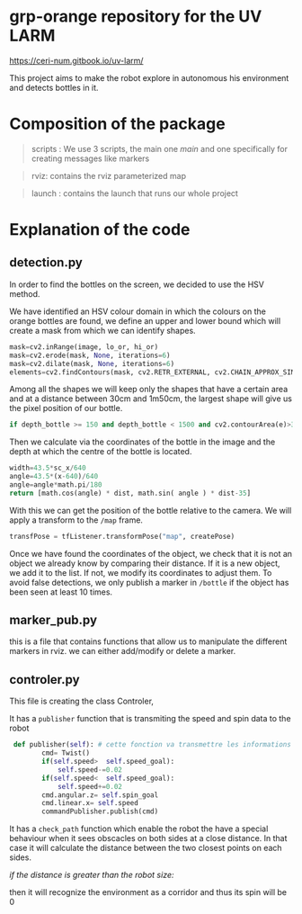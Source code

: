# grp-orange repository for the UV LARM

https://ceri-num.gitbook.io/uv-larm/

This project aims to make the robot explore in autonomous his environment and detects bottles in it.

# Composition of the package

> scripts : We use 3 scripts, the main one *main* and one specifically for creating messages like markers

> rviz: contains the rviz parameterized map

> launch : contains the launch that runs our whole project

# Explanation of the code

## detection.py 

In order to find the bottles on the screen, we decided to use the HSV method.

We have identified an HSV colour domain in which the colours on the orange bottles are found, we define an upper and lower bound which will create a mask from which we can identify shapes. 

```python
mask=cv2.inRange(image, lo_or, hi_or)
mask=cv2.erode(mask, None, iterations=6)
mask=cv2.dilate(mask, None, iterations=6)
elements=cv2.findContours(mask, cv2.RETR_EXTERNAL, cv2.CHAIN_APPROX_SIMPLE)[-2]
```

Among all the shapes we will keep only the shapes that have a certain area and at a distance between 30cm and 1m50cm, the largest shape will give us the pixel position of our bottle. 

```python
if depth_bottle >= 150 and depth_bottle < 1500 and cv2.contourArea(e)>300:
```

Then we calculate via the coordinates of the bottle in the image and the depth at which the centre of the bottle is located. 

```python
width=43.5*sc_x/640
angle=43.5*(x-640)/640
angle=angle*math.pi/180
return [math.cos(angle) * dist, math.sin( angle ) * dist-35]
```

With this we can get the position of the bottle relative to the camera. We will apply a transform to the `/map` frame. 

```python
transfPose = tfListener.transformPose("map", createPose)
```

Once we have found the coordinates of the object, we check that it is not an object we already know by comparing their distance. If it is a new object, we add it to the list. If not, we modify its coordinates to adjust them. To avoid false detections, we only publish a marker in `/bottle` if the object has been seen at least 10 times.

## marker_pub.py 

this is a file that contains functions that allow us to manipulate the different markers in rviz. we can either add/modify or delete a marker. 



## controler.py

This file is creating the class Controler,

It has a `publisher` function that is transmiting the speed and spin data to the robot
```python
 def publisher(self): # cette fonction va transmettre les informations au robot
        cmd= Twist()
        if(self.speed>  self.speed_goal):
            self.speed-=0.02
        if(self.speed<  self.speed_goal):
            self.speed+=0.02
        cmd.angular.z= self.spin_goal
        cmd.linear.x= self.speed
        commandPublisher.publish(cmd)
```
It has a `check_path` function which enable the robot the have a special behaviour when it sees obscacles on both sides at a close distance. In that case it will calculate the distance between the two closest points on each sides.

*if the distance is greater than the robot size:*

then it will recognize the environment as a corridor and thus its spin will be 0 
